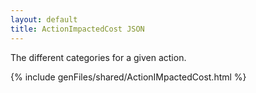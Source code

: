 ```yaml
---
layout: default
title: ActionImpactedCost JSON
---
```


The different categories for a given action.


{% include genFiles/shared/ActionIMpactedCost.html %}
